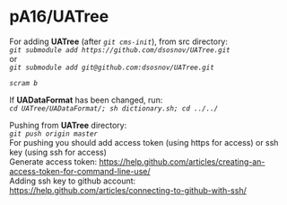 # pA16/UATree

For adding **UATree** (after *`git cms-init`*), from src directory:  
*`git submodule add https://github.com/dsosnov/UATree.git`*  
or  
*`git submodule add git@github.com:dsosnov/UATree.git`*  

*`scram b`*  

If **UADataFormat** has been changed, run:  
*`cd UATree/UADataFormat/; sh dictionary.sh; cd ../../`*  

Pushing from **UATree** directory:  
*`git push origin master`*  
For pushing you should add access token (using https for access) or ssh key (using ssh for access)  
Generate access token: https://help.github.com/articles/creating-an-access-token-for-command-line-use/  
Adding ssh key to github account: https://help.github.com/articles/connecting-to-github-with-ssh/  
